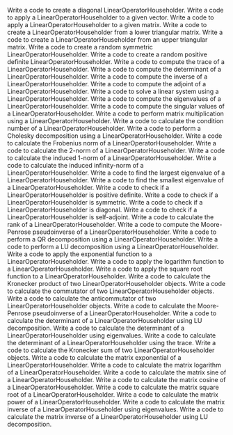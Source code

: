 Write a code to create a diagonal LinearOperatorHouseholder.
Write a code to apply a LinearOperatorHouseholder to a given vector.
Write a code to apply a LinearOperatorHouseholder to a given matrix.
Write a code to create a LinearOperatorHouseholder from a lower triangular matrix.
Write a code to create a LinearOperatorHouseholder from an upper triangular matrix.
Write a code to create a random symmetric LinearOperatorHouseholder.
Write a code to create a random positive definite LinearOperatorHouseholder.
Write a code to compute the trace of a LinearOperatorHouseholder.
Write a code to compute the determinant of a LinearOperatorHouseholder.
Write a code to compute the inverse of a LinearOperatorHouseholder.
Write a code to compute the adjoint of a LinearOperatorHouseholder.
Write a code to solve a linear system using a LinearOperatorHouseholder.
Write a code to compute the eigenvalues of a LinearOperatorHouseholder.
Write a code to compute the singular values of a LinearOperatorHouseholder.
Write a code to perform matrix multiplication using a LinearOperatorHouseholder.
Write a code to calculate the condition number of a LinearOperatorHouseholder.
Write a code to perform a Cholesky decomposition using a LinearOperatorHouseholder.
Write a code to calculate the Frobenius norm of a LinearOperatorHouseholder.
Write a code to calculate the 2-norm of a LinearOperatorHouseholder.
Write a code to calculate the induced 1-norm of a LinearOperatorHouseholder.
Write a code to calculate the induced infinity-norm of a LinearOperatorHouseholder.
Write a code to find the largest eigenvalue of a LinearOperatorHouseholder.
Write a code to find the smallest eigenvalue of a LinearOperatorHouseholder.
Write a code to check if a LinearOperatorHouseholder is positive definite.
Write a code to check if a LinearOperatorHouseholder is symmetric.
Write a code to check if a LinearOperatorHouseholder is diagonal.
Write a code to check if a LinearOperatorHouseholder is self-adjoint.
Write a code to calculate the rank of a LinearOperatorHouseholder.
Write a code to compute the Moore-Penrose pseudoinverse of a LinearOperatorHouseholder.
Write a code to perform a QR decomposition using a LinearOperatorHouseholder.
Write a code to perform a LU decomposition using a LinearOperatorHouseholder.
Write a code to apply the exponential function to a LinearOperatorHouseholder.
Write a code to apply the logarithm function to a LinearOperatorHouseholder.
Write a code to apply the square root function to a LinearOperatorHouseholder.
Write a code to calculate the Kronecker product of two LinearOperatorHouseholder objects.
Write a code to calculate the commutator of two LinearOperatorHouseholder objects.
Write a code to calculate the anticommutator of two LinearOperatorHouseholder objects.
Write a code to calculate the Moore-Penrose pseudoinverse of a LinearOperatorHouseholder.
Write a code to calculate the determinant of a LinearOperatorHouseholder using LU decomposition.
Write a code to calculate the determinant of a LinearOperatorHouseholder using eigenvalues.
Write a code to calculate the determinant of a LinearOperatorHouseholder using the trace.
Write a code to calculate the Kronecker sum of two LinearOperatorHouseholder objects.
Write a code to calculate the matrix exponential of a LinearOperatorHouseholder.
Write a code to calculate the matrix logarithm of a LinearOperatorHouseholder.
Write a code to calculate the matrix sine of a LinearOperatorHouseholder.
Write a code to calculate the matrix cosine of a LinearOperatorHouseholder.
Write a code to calculate the matrix square root of a LinearOperatorHouseholder.
Write a code to calculate the matrix power of a LinearOperatorHouseholder.
Write a code to calculate the matrix inverse of a LinearOperatorHouseholder using eigenvalues.
Write a code to calculate the matrix inverse of a LinearOperatorHouseholder using LU decomposition.